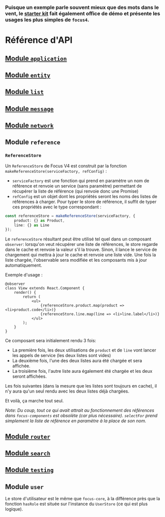 ### Puisque un exemple parle souvent mieux que des mots dans le vent, le [starter kit](http://www.github.com/get-focus/focus4-starter-kit) fait également office de démo et présente les usages les plus simples de `focus4`.

# Référence d'API
## [Module `application`](application)
## [Module `entity`](entity)
## [Module `list`](list)
## [Module `message`](message)
## [Module `network`](network)

## Module `reference`
### `ReferenceStore`
Un `ReferenceStore` de Focus V4 est construit par la fonction `makeReferenceStore(serviceFactory, refConfig)` :
* `serviceFactory` est une fonction qui prend en paramètre un nom de référence et renvoie un service (sans paramètre) permettant de récupérer la liste de référence (qui renvoie donc une Promise)
* `refConfig` est un objet dont les propriétés seront les noms des listes de références à charger. Pour typer le store de référence, il suffit de typer ces propriétés avec le type correspondant :

```ts
const referenceStore = makeReferenceStore(serviceFactory, {
    product: {} as Product,
    line: {} as Line
});
```

Le `referenceStore` résultant peut être utilisé tel quel dans un composant `observer`: lorsqu'on veut récupérer une liste de références, le store regarde dans le cache et renvoie la valeur s'il la trouve. Sinon, il lance le service de chargement qui mettra à jour le cache et renvoie une liste vide. Une fois la liste chargée, l'observable sera modifiée et les composants mis à jour automatiquement.

Exemple d'usage :

```tsx
@observer
class View extends React.Component {
    render() {
        return (
            <ul>
                {referenceStore.product.map(product => <li>product.code</li>)}
                {referenceStore.line.map(line => <li>line.label</li>)}
            </ul>
        );
    }
}
```

Ce composant sera initialement rendu 3 fois:
* La première fois, les deux utilisations de `product` et de `line` vont lancer les appels de service (les deux listes sont vides)
* La deuxième fois, l'une des deux listes aura été chargée et sera affichée.
* La troisième fois, l'autre liste aura également été chargée et les deux seront affichées.

Les fois suivantes (dans la mesure que les listes sont toujours en cache), il n'y aura qu'un seul rendu avec les deux listes déjà chargées.

Et voilà, ça marche tout seul.

*Note: Du coup, tout ce qui avait attrait au fonctionnement des références dans `focus-components` est obsolète (car plus nécessaire). `selectFor` prend simplement la liste de référence en paramètre à la place de son nom.*

## [Module `router`](router)
## [Module `search`](search)
## [Module `testing`](testing)

## Module `user`
Le store d'utilisateur est le même que `focus-core`, à la différence près que la fonction `hasRole` est située sur l'instance du `UserStore` (ce qui est plus logique).
